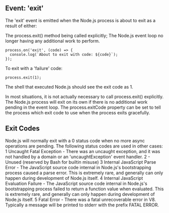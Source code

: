 ## Event: 'exit'
The 'exit' event is emitted when the Node.js process is about to exit as a result of either:

The process.exit() method being called explicitly;
The Node.js event loop no longer having any additional work to perform.
```
process.on('exit', (code) => {
  console.log(`About to exit with code: ${code}`);
});
```

To exit with a 'failure' code:
```
process.exit(1);
```
The shell that executed Node.js should see the exit code as 1.

In most situations, it is not actually necessary to call process.exit() explicitly. The Node.js process will exit on its own if there is no additional work pending in the event loop. The process.exitCode property can be set to tell the process which exit code to use when the process exits gracefully.

## Exit Codes
Node.js will normally exit with a 0 status code when no more async operations are pending. The following status codes are used in other cases:
1 Uncaught Fatal Exception - There was an uncaught exception, and it was not handled by a domain or an 'uncaughtException' event handler.
2 - Unused (reserved by Bash for builtin misuse)
3 Internal JavaScript Parse Error - The JavaScript source code internal in Node.js's bootstrapping process caused a parse error. This is extremely rare, and generally can only happen during development of Node.js itself.
4 Internal JavaScript Evaluation Failure - The JavaScript source code internal in Node.js's bootstrapping process failed to return a function value when evaluated. This is extremely rare, and generally can only happen during development of Node.js itself.
5 Fatal Error - There was a fatal unrecoverable error in V8. Typically a message will be printed to stderr with the prefix FATAL ERROR.
